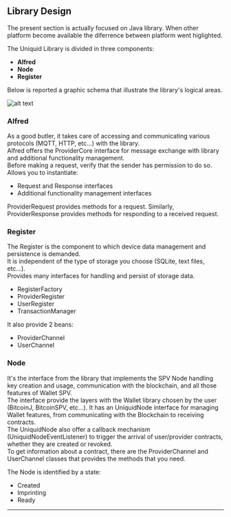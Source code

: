Library Design
---

The present section is actually focused on Java library. When other platform become available the diferrence between platform went higlighted.

The Uniquid Library is divided in three components:

* **Alfred**
* **Node**
* **Register**

Below is reported a graphic schema  that illustrate the library's logical areas.

![alt text](../img/C5tschema_cut.png "Library Schema")

### Alfred
As a good butler, it takes care of accessing and communicating various protocols (MQTT, HTTP, etc...) with the library.<br>
Alfred offers the ProviderCore interface for message exchange with library and additional functionality management.<br>
Before making a request, verify that the sender has permission to do so. Allows you to instantiate:

* Request and Response interfaces
* Additional functionality management interfaces
    
ProviderRequest provides methods for a request. Similarly, ProviderResponse provides methods for responding to a received request.

### Register
The Register is the component to which device data management and persistence is demanded.<br> 
It is independent of the type of storage you choose (SQLite, text files, etc...).<br>
Provides many interfaces for handling and persist of storage data.<br> 

* RegisterFactory
* ProviderRegister
* UserRegister
* TransactionManager

It also provide 2 beans:

* ProviderChannel
* UserChannel

### Node
It's the interface from the library that implements the SPV Node handling key creation and usage, communication with the blockchain, and all those features of Wallet SPV.<br>
The interface provide the layers with the Wallet library chosen by the user (BitcoinJ, BitcoinSPV, etc...).
It has an UniquidNode interface for managing Wallet features, from communicating with the Blockchain to receiving contracts.<br> 
The UniquidNode also offer a callback mechanism (UniquidNodeEventListener) to trigger the arrival of user/provider contracts, whether they are created or revoked.<br>
To get information about a contract, there are the ProviderChannel and UserChannel classes that provides the methods that you need.

The Node is identified by a state:

* Created
* Imprinting
* Ready
___

